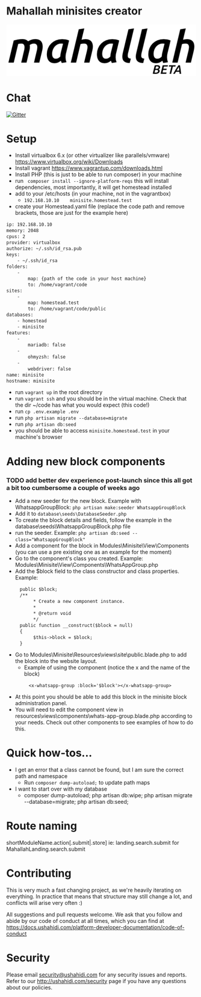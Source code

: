 
[logo]: https://github.com/ushahidi/minisite/raw/master/public/img/mahalla-logo@2x.png "Mahallah"

# Mahallah minisites creator

![Mahallah Logo][logo]


# Chat
[![Gitter](https://badges.gitter.im/ushahidi/mahalla.svg)](https://gitter.im/ushahidi/mahalla?utm_source=badge&utm_medium=badge&utm_campaign=pr-badge)

# Setup
- Install virtualbox 6.x (or other virtualizer like parallels/vmware) https://www.virtualbox.org/wiki/Downloads
- Install vagrant https://www.vagrantup.com/downloads.html 
- Install PHP (this is just to be able to run composer) in your machine
- run ` composer install --ignore-platform-reqs` this will install dependencies, most importantly, it will get homestead installed
- add to your /etc/hosts (in your machine, not in the vagrantbox)
     - `192.168.10.10    minisite.homestead.test`
- create your Homestead.yaml file (replace the code path and remove brackets, those are just for the example here)

```
ip: 192.168.10.10
memory: 2048
cpus: 2
provider: virtualbox
authorize: ~/.ssh/id_rsa.pub
keys:
    - ~/.ssh/id_rsa
folders:
    -
        map: {path of the code in your host machine}
        to: /home/vagrant/code
sites:
    -
        map: homestead.test
        to: /home/vagrant/code/public
databases:
    - homestead
    - minisite
features:
    -
        mariadb: false
    -
        ohmyzsh: false
    -
        webdriver: false
name: minisite
hostname: minisite
```

- run `vagrant up` in the root directory
- run `vagrant ssh` and you should be in the virtual machine. Check that the dir ~/code has what you would expect (this code!)
- run `cp .env.example .env`
- run `php artisan migrate --database=migrate`
- run `php artisan db:seed`
- you should be able to access `minisite.homestead.test` in your machine's browser

# Adding new block components
### TODO add better dev experience post-launch since this all got a bit too cumbersome a couple of weeks ago 
- Add a new seeder for the new block. Example with WhatsappGroupBlock: `php artisan make:seeder WhatsappGroupBlock` 
- Add it to `database\seeds\DatabaseSeeder.php`
- To create the block details and fields, follow the example in the database\seeds\WhatsappGroupBlock.php file
- run the seeder. Example: `php artisan db:seed --class="WhatsappGroupBlock"`
- Add a component for the block in Modules\Minisite\View\Components (you can use a pre existing one as an example for the moment)
- Go to the component's class you created. Example: Modules\Minisite\View\Components\WhatsAppGroup.php
- Add the $block field to the class constructor and class properties. Example:
``````
     public $block;
     /**
          * Create a new component instance.
          *
          * @return void
          */
     public function __construct($block = null)
     {
          $this->block = $block;
     }
``````
- Go to Modules\Minisite\Resources\views\site\public.blade.php to add the block into the website layout. 
     - Example of using the component (notice the x and the name of the block)
     ``````
          <x-whatsapp-group :block='$block'></x-whatsapp-group>
     ``````
- At this point you should be able to add this block in the minisite block administration panel.
- You will need to edit the component view  in resources\views\components\whats-app-group.blade.php according to your needs. Check out other components to see examples of how to do this.

# Quick how-tos...

- I get an error that a class cannot be found, but I am sure the correct path and namespace 
    - Run  `composer dump-autoload;` to update path maps 
- I want to start over with my database
    - composer dump-autoload; php artisan db:wipe; php artisan migrate --database=migrate; php artisan db:seed; 


# Route naming
shortModuleName.action[.submit|.store]
ie: 
landing.search.submit for MahallahLanding.search.submit


# Contributing

This is very much a fast changing project, as we're heavily iterating on everything.  In practice that means that structure may still change a lot, and conflicts will arise very often :) 

All suggestions and pull requests welcome. 
We ask that you follow and abide by our code of conduct at all times, which you can find at https://docs.ushahidi.com/platform-developer-documentation/code-of-conduct

# Security
Please email security@ushahidi.com for any security issues and reports. 
Refer to our http://ushahidi.com/security page if you have any questions about our policies. 
